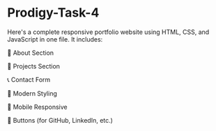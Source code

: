 # Prodigy-Task-4

Here's a complete responsive portfolio website using HTML, CSS, and JavaScript in one file. It includes:

🧑 About Section

💼 Projects Section

📞 Contact Form

🎨 Modern Styling

📱 Mobile Responsive

🔗 Buttons (for GitHub, LinkedIn, etc.)

